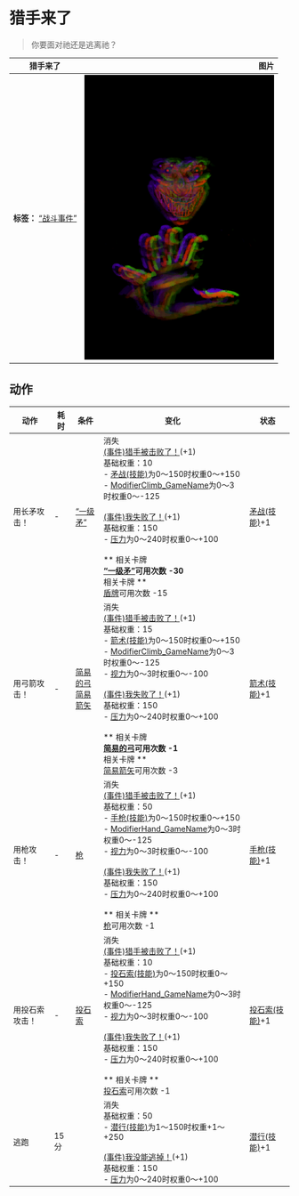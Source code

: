 # 猎手来了  
> 你要面对祂还是逃离祂？  
  
  猎手来了  |   图片   
 ----  |  ----:   
 **标签：**	[“战斗事件”](tag_FightEvent.md)  |  ![](Sprite/Hunter.png)   
  
## 动作  
动作  |  耗时  |  条件  |  变化  |  状态  
----  |  ----  |  ----  |  ----  |  ----  
用长矛攻击！<br>  |  -  |  [“一级矛”](tag_Spear.md)  |  消失<br>[(事件)猎手被击败了！](Event_HunterFightSuccess.md)(+1)<br>基础权重：10<br>- [矛战(技能)](Skill_SpearFighting.md)为0～150时权重0～+150<br>- [ModifierClimb_GameName](ModifierClimb.md)为0～3时权重0～-125<br><br>[(事件)我失败了！](Event_HunterFightBadFailure.md)(+1)<br>基础权重：150<br>- [压力](Stress.md)为0～240时权重0～+100<br><br>** 相关卡牌 **<br>[“一级矛”](tag_Spear.md)可用次数  -30<br>** 相关卡牌 **<br>[盾牌](Shield.md)可用次数  -15  |  [矛战(技能)](Skill_SpearFighting.md)+1  
用弓箭攻击！<br>  |  -  |  [简易的弓](BowRustic.md)<br>[简易箭矢](ArrowSimple.md)  |  消失<br>[(事件)猎手被击败了！](Event_HunterFightSuccess.md)(+1)<br>基础权重：15<br>- [箭术(技能)](Skill_Archery.md)为0～150时权重0～+150<br>- [ModifierClimb_GameName](ModifierClimb.md)为0～3时权重0～-125<br>- [视力](Myopia.md)为0～3时权重0～-100<br><br>[(事件)我失败了！](Event_HunterFightBadFailure.md)(+1)<br>基础权重：150<br>- [压力](Stress.md)为0～240时权重0～+100<br><br>** 相关卡牌 **<br>[简易的弓](BowRustic.md)可用次数  -1<br>** 相关卡牌 **<br>[简易箭矢](ArrowSimple.md)可用次数  -3  |  [箭术(技能)](Skill_Archery.md)+1  
用枪攻击！<br>  |  -  |  [枪](Gun.md)  |  消失<br>[(事件)猎手被击败了！](Event_HunterFightSuccess.md)(+1)<br>基础权重：50<br>- [手枪(技能)](Skill_Handguns.md)为0～150时权重0～+150<br>- [ModifierHand_GameName](ModifierHand.md)为0～3时权重0～-125<br>- [视力](Myopia.md)为0～3时权重0～-100<br><br>[(事件)我失败了！](Event_HunterFightBadFailure.md)(+1)<br>基础权重：150<br>- [压力](Stress.md)为0～240时权重0～+100<br><br>** 相关卡牌 **<br>[枪](Gun.md)可用次数  -1  |  [手枪(技能)](Skill_Handguns.md)+1  
用投石索攻击！<br>  |  -  |  [投石索](Sling.md)  |  消失<br>[(事件)猎手被击败了！](Event_HunterFightSuccess.md)(+1)<br>基础权重：10<br>- [投石索(技能)](Skill_Sling.md)为0～150时权重0～+150<br>- [ModifierHand_GameName](ModifierHand.md)为0～3时权重0～-125<br>- [视力](Myopia.md)为0～3时权重0～-100<br><br>[(事件)我失败了！](Event_HunterFightBadFailure.md)(+1)<br>基础权重：150<br>- [压力](Stress.md)为0～240时权重0～+100<br><br>** 相关卡牌 **<br>[投石索](Sling.md)可用次数  -1  |  [投石索(技能)](Skill_Sling.md)+1  
逃跑<br>  |  15分  |    |  消失<br>基础权重：50<br>- [潜行(技能)](Skill_Stealth.md)为1～150时权重+1～+250<br><br>[(事件)我没能逃掉！](Event_HunterFightFailedRetreat.md)(+1)<br>基础权重：150<br>- [压力](Stress.md)为0～240时权重0～+100<br>  |  [潜行(技能)](Skill_Stealth.md)+1  

